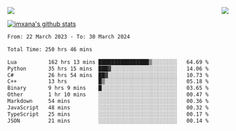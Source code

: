 <p>
  <a href="https://count.getloli.com/"><img src="https://count.getloli.com/get/@xana.readme?theme=moebooru-h"></a>
  <img src="https://weather-icon.journeyad.repl.co/@hangzhou?v=1" align="right">
</p>


<a href="https://github.com/imxana"><img align="center" src="https://github-readme-stats.vercel.app/api?username=imxana&show_icons=true&include_all_commits=true&hide_border=tru&custom_title=imxana%27s%20Github%20Stats" alt="imxana's github stats" /></a> 

<!--START_SECTION:waka-->

```txt
From: 22 March 2023 - To: 30 March 2024

Total Time: 250 hrs 46 mins

Lua          162 hrs 13 mins ████████████████▒░░░░░░░░   64.69 %
Python       35 hrs 15 mins  ███▓░░░░░░░░░░░░░░░░░░░░░   14.06 %
C#           26 hrs 54 mins  ██▓░░░░░░░░░░░░░░░░░░░░░░   10.73 %
C++          13 hrs          █▒░░░░░░░░░░░░░░░░░░░░░░░   05.18 %
Binary       9 hrs 9 mins    █░░░░░░░░░░░░░░░░░░░░░░░░   03.65 %
Other        1 hr 10 mins    ░░░░░░░░░░░░░░░░░░░░░░░░░   00.47 %
Markdown     54 mins         ░░░░░░░░░░░░░░░░░░░░░░░░░   00.36 %
JavaScript   48 mins         ░░░░░░░░░░░░░░░░░░░░░░░░░   00.32 %
TypeScript   25 mins         ░░░░░░░░░░░░░░░░░░░░░░░░░   00.17 %
JSON         21 mins         ░░░░░░░░░░░░░░░░░░░░░░░░░   00.14 %
```

<!--END_SECTION:waka-->
